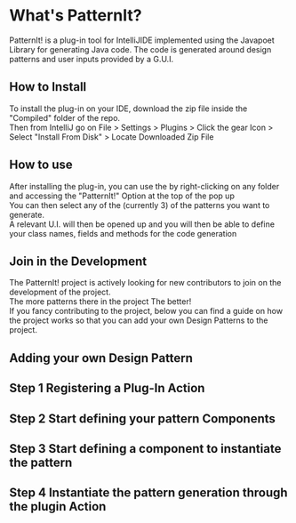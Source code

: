 # What's PatternIt?
PatternIt! is a plug-in tool for IntelliJIDE implemented using the Javapoet Library for generating Java code.
The code is generated around design patterns and user inputs provided by a G.U.I.

## How to Install
To install the plug-in on your IDE, download the zip file inside the "Compiled" folder of the repo. <br>
Then from IntelliJ go on File > Settings > Plugins > Click the gear Icon > Select "Install From Disk" > Locate Downloaded Zip File

## How to use
After installing the plug-in, you can use the by right-clicking on any folder and accessing the "PatternIt!" Option at the top of the pop up<br>
You can then select any of the (currently 3) of the patterns you want to generate. <br>
A relevant U.I. will then be opened up and you will then be able to define your class names, fields and methods for the code generation

## Join in the Development
The PatternIt! project is actively looking for new contributors to join on the development of the project. <br>
The more patterns there in the project The better!<br>
If you fancy contributing to the project, below you can find a guide on how the project works so that you can add your own Design Patterns to the project.

## Adding your own Design Pattern
## Step 1 Registering a Plug-In Action

## Step 2 Start defining your pattern Components

## Step 3 Start defining a component to instantiate the pattern

## Step 4 Instantiate the pattern generation through the plugin Action
